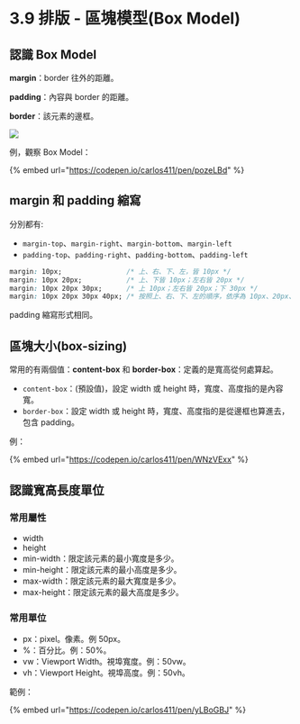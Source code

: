 # 3.9 排版 - 區塊模型(Box Model)

## **認識 Box Model**

**margin**：border 往外的距離。

**padding**：內容與 border 的距離。

**border**：該元素的邊框。

![](../.gitbook/assets/box\_model.png)

例，觀察 Box Model：

{% embed url="https://codepen.io/carlos411/pen/pozeLBd" %}



## margin 和 padding 縮寫

分別都有:

* `margin-top`、`margin-right`、`margin-bottom`、`margin-left`
* `padding-top`、`padding-right`、`padding-bottom`、`padding-left`

```css
margin: 10px;                /* 上、右、下、左，皆 10px */
margin: 10px 20px;           /* 上、下皆 10px；左右皆 20px */
margin: 10px 20px 30px;      /* 上 10px；左右皆 20px；下 30px */
margin: 10px 20px 30px 40px; /* 按照上、右、下、左的順序，依序為 10px、20px、30px、40px */
```

padding 縮寫形式相同。

## 區塊大小(box-sizing)

常用的有兩個值：**content-box** 和 **border-box**：定義的是寬高從何處算起。

* `content-box`：(預設值)，設定 width 或 height 時，寬度、高度指的是內容寬。
* `border-box`：設定 width 或 height 時，寬度、高度指的是從邊框也算進去，包含 padding。

例：

{% embed url="https://codepen.io/carlos411/pen/WNzVExx" %}



## 認識寬高長度單位

### 常用屬性

* width
* height
* min-width：限定該元素的最小寬度是多少。
* min-height：限定該元素的最小高度是多少。
* max-width：限定該元素的最大寬度是多少。
* max-height：限定該元素的最大高度是多少。

### 常用單位

* px：pixel。像素。例 50px。
* %：百分比。例：50%。
* vw：Viewport Width。視埠寬度。例：50vw。
* vh：Viewport Height。視埠高度。例：50vh。

範例：

{% embed url="https://codepen.io/carlos411/pen/yLBoGBJ" %}
